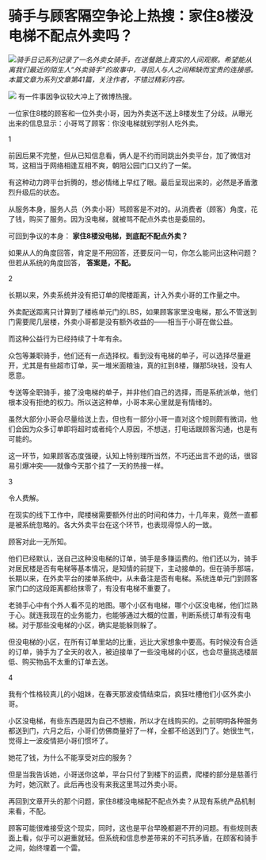 # 骑手与顾客隔空争论上热搜：家住8楼没电梯不配点外卖吗？

![](https://inews.gtimg.com/newsapp_bt/0/15412549644/1000)_骑手日记系列记录了一名外卖女骑手，在送餐路上真实的人间观察。希望能从离我们最近的陌生人“外卖骑手”的故事中，寻回人与人之间稀缺而宝贵的连接感。本篇文章为系列文章第41篇，关注作者，不错过精彩内容。_

![](https://inews.gtimg.com/newsapp_bt/0/15600210936/1000)
有一件事因争议较大冲上了微博热搜。

一位家住8楼的顾客和一位外卖小哥，因为外卖送不送上8楼发生了分歧。从曝光出来的信息显示：小哥骂了顾客：你没电梯就别学别人吃外卖。

1

前因后果不完整，但从已知信息看，俩人是不约而同跳出外卖平台，加了微信对骂，这相当于网络相逢互相不爽，朝阳公园门口又约了一架。

有这种动力跨平台折腾的，想必情绪上早红了眼。最后呈现出来的，必然是矛盾激烈升级后的状态。

从服务本身，服务人员（外卖小哥）骂顾客是不对的。从消费者（顾客）角度，花了钱，购买了服务。因为没电梯，就被骂不配点外卖也是委屈的。

可回到争议的本身： **家住8楼没电梯，到底配不配点外卖？**

如果从人的角度回答，肯定是不用回答，还要反问一句，你怎么能问出这种问题？但若从系统的角度回答， **答案是，不配。**

2

长期以来，外卖系统并没有把订单的爬楼距离，计入外卖小哥的工作量之中。

外卖配送距离只计算到了楼栋单元门的LBS，如果顾客家里没电梯，那么不管送到门需要爬几层楼，外卖小哥都是没有额外收益的——相当于小哥在做公益。

而这种公益行为已经持续了十年有余。

众包等兼职骑手，他们还有一点选择权。看到没有电梯的单子，可以选择尽量避开，尤其是有些超市订单，买一堆米面粮油，真的扛到8楼，赚那5块钱，没有人愿意。

专送等全职骑手，接了没电梯的单子，并非他们自己的选择，而是系统派单，他们根本没有拒绝的权力。所以送这种单，小哥本来心里就是有情绪的。

虽然大部分小哥会尽量给送上去，但也有一部分小哥一直对这个规则颇有微词，他们会因为众多订单即将超时或者纯个人原因，不想送，打电话跟顾客沟通，也是有可能的。

这一环节，如果顾客态度强硬，认知上特别理所当然，不巧还出言不逊的话，很容易引爆冲突——就像今天那个挂了一天的热搜一样。

3

令人费解。

在现实的线下工作中，爬楼梯需要额外付出的时间和体力，十几年来，竟然一直都是被系统忽略的。各大外卖平台在这个环节，也表现得惊人的一致。

顾客对此一无所知。

他们已经默认，送自己这种没电梯的订单，骑手是多赚运费的。他们还以为，骑手对居民楼是否有电梯等基本情况，是知情的前提下，主动接单的。但在骑手那端，长期以来，在外卖平台的接单系统中，从未备注是否有电梯。系统连单元门到顾客家门口的这段距离都给抹零了，有没有电梯不重要了。

老骑手心中有个外人看不见的地图。哪个小区有电梯，哪个小区没电梯，他们烂熟于心。就连我现在的业务能力，也能够通过大概的位置，判断系统订单有没有电梯。对于那些没电梯的小区，确实是能躲则躲了。

但没电梯的小区，在所有订单里站的比重，远比大家想象中要高。有时候没有合适的订单，骑手为了全天的收入，被迫接单了一些没电梯的小区，也会尽量挑选楼层低、购买物品不太重的订单去送。

4

我有个性格较真儿的小姐妹，在春天那波疫情结束后，疯狂吐槽他们小区外卖小哥。

小区没电梯，有些东西是因为自己不想搬，所以才在线购买的。之前明明各种服务都送到门，六月之后，小哥们仿佛商量好了一样，全都不给送到门了。她很生气，觉得上一波疫情把小哥们惯坏了。

她花了钱，为什么不能享受对应的服务？

但是当我告诉她，小哥送你这单，平台只付了到楼下的运费，爬楼的部分是慈善行为时，她沉默了。此后再也没有来我这里骂过外卖小哥。

再回到文章开头的那个问题，家住8楼没电梯配不配点外卖？从现有系统产品机制来看，不配。

顾客可能很难接受这个现实，同时，这也是平台早晚都避不开的问题。有些规则表面上看，似乎可以避重就轻。但系统和信息参差带来的不可抗矛盾，在顾客和骑手之间，始终埋着一个雷。

